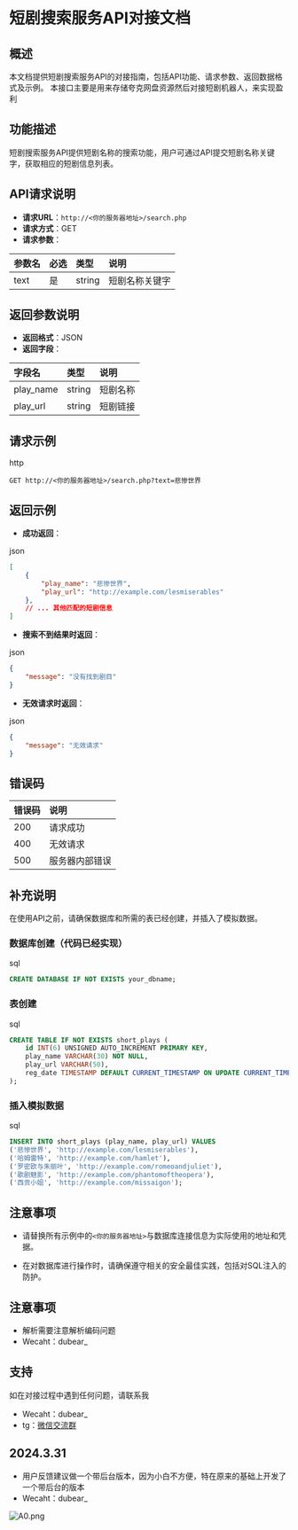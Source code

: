# 短剧搜索服务API对接文档

## 概述

本文档提供短剧搜索服务API的对接指南，包括API功能、请求参数、返回数据格式及示例。
本接口主要是用来存储夸克网盘资源然后对接短剧机器人，来实现盈利

## 功能描述

短剧搜索服务API提供短剧名称的搜索功能，用户可通过API提交短剧名称关键字，获取相应的短剧信息列表。

## API请求说明

- **请求URL**：`http://<你的服务器地址>/search.php`
- **请求方式**：GET
- **请求参数**：

| 参数名 | 必选 | 类型   | 说明           |
| :----- | :--- | :----- | :------------- |
| text   | 是   | string | 短剧名称关键字 |

## 返回参数说明

- **返回格式**：JSON
- **返回字段**：

| 字段名    | 类型   | 说明     |
| :-------- | :----- | :------- |
| play_name | string | 短剧名称 |
| play_url  | string | 短剧链接 |

## 请求示例

http

```http
GET http://<你的服务器地址>/search.php?text=悲惨世界
```

## 返回示例

- **成功返回**：

json

```json
[
    {
        "play_name": "悲惨世界",
        "play_url": "http://example.com/lesmiserables"
    },
    // ... 其他匹配的短剧信息
]
```

- **搜索不到结果时返回**：

json

```json
{
    "message": "没有找到剧目"
}
```

- **无效请求时返回**：

json

```json
{
    "message": "无效请求"
}
```

## 错误码

| 错误码 | 说明           |
| :----- | :------------- |
| 200    | 请求成功       |
| 400    | 无效请求       |
| 500    | 服务器内部错误 |

## 补充说明

在使用API之前，请确保数据库和所需的表已经创建，并插入了模拟数据。

### 数据库创建（代码已经实现）

sql

```sql
CREATE DATABASE IF NOT EXISTS your_dbname;
```

### 表创建

sql

```sql
CREATE TABLE IF NOT EXISTS short_plays (
    id INT(6) UNSIGNED AUTO_INCREMENT PRIMARY KEY,
    play_name VARCHAR(30) NOT NULL,
    play_url VARCHAR(50),
    reg_date TIMESTAMP DEFAULT CURRENT_TIMESTAMP ON UPDATE CURRENT_TIMESTAMP
);
```

### 插入模拟数据

sql

```sql
INSERT INTO short_plays (play_name, play_url) VALUES
('悲惨世界', 'http://example.com/lesmiserables'),
('哈姆雷特', 'http://example.com/hamlet'),
('罗密欧与朱丽叶', 'http://example.com/romeoandjuliet'),
('歌剧魅影', 'http://example.com/phantomoftheopera'),
('西贡小姐', 'http://example.com/missaigon');
```

## 注意事项

- 请替换所有示例中的`<你的服务器地址>`与数据库连接信息为实际使用的地址和凭据。

- 在对数据库进行操作时，请确保遵守相关的安全最佳实践，包括对SQL注入的防护。

  
## 注意事项
- 解析需要注意解析编码问题
- Wecaht：dubear_

## 支持
如在对接过程中遇到任何问题，请联系我
- Wecaht：dubear_ 
- tg：[微信交流群](http://qr61.cn/osSEmk/q4uGVJn)



## 2024.3.31
- 用户反馈建议做一个带后台版本，因为小白不方便，特在原来的基础上开发了一个带后台的版本
- Wecaht：dubear_

![A0.png](https://s2.loli.net/2024/03/31/phNRxC3H2InUb8j.png)

